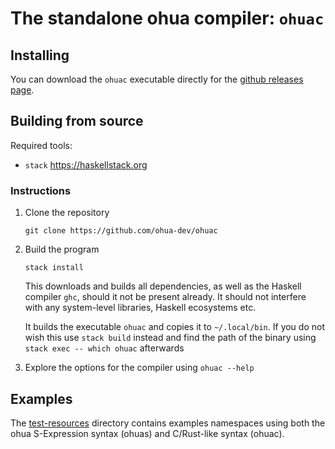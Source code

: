 # The standalone ohua compiler: `ohuac`

## Installing

You can download the `ohuac` executable directly for the [github releases
page](/releases/latest).

## Building from source

Required tools:

- `stack` https://haskellstack.org

### Instructions

1. Clone the repository

    `git clone https://github.com/ohua-dev/ohuac`

2. Build the program

   `stack install`

   This downloads and builds all dependencies, as well as the Haskell compiler
   `ghc`, should it not be present already. It should not interfere with any
   system-level libraries, Haskell ecosystems etc.

   It builds the executable `ohuac` and copies it to `~/.local/bin`. If you do
   not wish this use `stack build` instead and find the path of the binary using
   `stack exec -- which ohuac` afterwards

3. Explore the options for the compiler using `ohuac --help`


## Examples

The [test-resources](test-resources) directory contains examples namespaces
using both the ohua S-Expression syntax (ohuas) and C/Rust-like syntax (ohuac).
